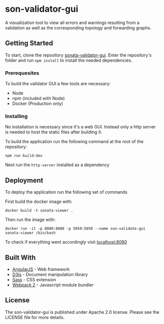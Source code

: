 # son-validator-gui

A visualization tool to view all errors and warnings resulting from a validation as well as the corresponding topology and forwarding graphs.

## Getting Started

To start, clone the repository [sonata-validator-gui](https://something). Enter the repository's folder
and run `npm install` to install the needed dependencies.

### Prerequesites

To build the validator GUI a few tools are necessary:
  * Node
  * npm (included with Node)
  * Docker (Production only)

### Installing

No installation is necessary since it's a web GUI. Instead only a http server
is needed to host the static files after building it.

To build the application run the following command at the root of the repository:

```shell-session
npm run build:dev
```

Next run the `http-server` installed as a dependency

## Deployment

To deploy the application run the following set of commands

First build the docker image with:

```shell-session
docker build -t sonata-viewer .
```

Then run the image with:

```shell-session
docker run -it -p 8080:8080 -p 5050:5050 --name son-validate-gui sonata-viewer /bin/bash
```

To check if everything went accordingly visit [localhost:8080]()

## Built With

* [AngularJS](https://angularjs.org/) - Web framework
* [D3js](https://d3js.org/) - Document manipulation library
* [Sass](http://sass-lang.com/) - CSS extension
* [Webpack 2](https://webpack.js.org/) - Javascript module bundler

## License

The son-validator-gui is published under Apache 2.0 license. Please see the LICENSE file for more details.